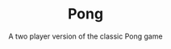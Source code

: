 <div align="center">
  <h1> Pong </h1>
  <p> A two player version of the classic Pong game </p>
</div>
